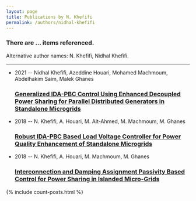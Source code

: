 ```yaml
---
layout: page
title: Publications by N. Khefifi
permalink: /authors/nidhal-khefifi
---
```


<h3 id="number-posts">There are ... items referenced.</h3>
<p id='info-authors'>Alternative author names: N. Khefifi, Nidhal Khefifi.</p>
<hr />
<ul class="post-list">
<li><span class='post-meta'>2021 -- Nidhal Khefifi, Azeddine Houari, Mohamed Machmoum, Abdelhakim Saim, Malek Ghanes</span><h3><a class='post-link' href="{{ site.baseurl }}/generalized-ida-pbc-control-using-enhanced-decoupled-power-sharing-for-parallel-distributed-generators-in-standalone-microgrids">Generalized IDA-PBC Control Using Enhanced Decoupled Power Sharing for Parallel Distributed Generators in Standalone Microgrids</a></h3></li>
<li><span class='post-meta'>2018 -- N. Khefifi, A. Houari, M. Ait-Ahmed, M. Machmoum, M. Ghanes</span><h3><a class='post-link' href="{{ site.baseurl }}/robust-ida-pbc-based-load-voltage-controller-for-power-quality-enhancement-of-standalone-microgrids">Robust IDA-PBC Based Load Voltage Controller for Power Quality Enhancement of Standalone Microgrids</a></h3></li>
<li><span class='post-meta'>2018 -- N. Khefifi, A. Houari, M. Machmoum, M. Ghanes</span><h3><a class='post-link' href="{{ site.baseurl }}/interconnection-and-damping-assignment-passivity-based-control-for-power-sharing-in-islanded-micro-grids">Interconnection and Damping Assignment Passivity Based Control for Power Sharing in Islanded Micro-Grids</a></h3></li>

</ul>
{% include count-posts.html %}
